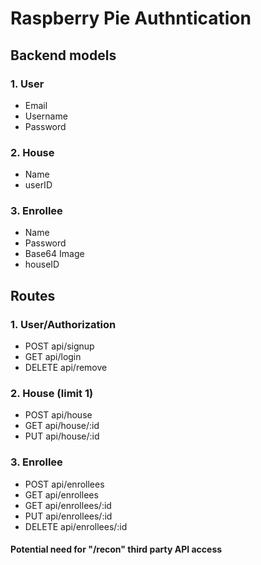# Raspberry Pie Authntication

## Backend models

### 1. User
- Email
- Username
- Password

### 2. House
- Name
- userID

### 3. Enrollee
- Name
- Password
- Base64 Image
- houseID

## Routes

### 1. User/Authorization
- POST api/signup
- GET api/login
- DELETE api/remove

### 2. House (limit 1)
- POST api/house
- GET api/house/:id
- PUT api/house/:id

### 3. Enrollee
- POST api/enrollees
- GET api/enrollees
- GET api/enrollees/:id
- PUT api/enrollees/:id
- DELETE api/enrollees/:id
#### Potential need for "/recon" third party API access 
